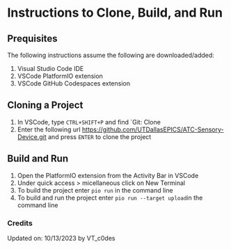 # Instructions to Clone, Build, and Run

## Prequisites

The following instructions assume the following are downloaded/added:

1. Visual Studio Code IDE
2. VSCode PlatformIO extension
3. VSCode GitHub Codespaces extension

## Cloning a Project

1. In VSCode, type `CTRL+SHIFT+P` and find `Git: Clone
2. Enter the following url <https://github.com/UTDallasEPICS/ATC-Sensory-Device.git> and press `ENTER` to clone the project

## Build and Run

1. Open the PlatformIO extension from the Activity Bar in VSCode
2. Under quick access > micellaneous click on New Terminal
3. To build the project enter `pio run` in the command line
4. To build and run the project enter `pio run --target upload`in the command line

### Credits

Updated on: 10/13/2023 by VT_c0des
